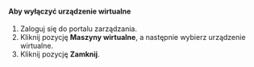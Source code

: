 #### Aby wyłączyć urządzenie wirtualne
1. Zaloguj się do portalu zarządzania.
2. Kliknij pozycję **Maszyny wirtualne**, a następnie wybierz urządzenie wirtualne.
3. Kliknij pozycję **Zamknij**.

<!--HONumber=Sep16_HO3-->



